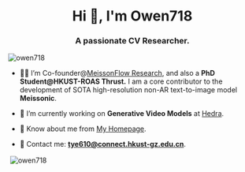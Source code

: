 <h1 align="center">Hi 👋, I'm Owen718</h1>
<h3 align="center">A passionate CV Researcher.</h3>

<p align="left"> <img src="https://komarev.com/ghpvc/?username=owen718&label=Profile%20views&color=0e75b6&style=flat" alt="owen718" /> </p>

- 🧑‍🎓 I’m Co-founder@[MeissonFlow Research](https://huggingface.co/MeissonFlow), and also a **PhD Student@HKUST-ROAS Thrust.**  I am a core contributor to the development of SOTA high-resolution non-AR text-to-image model **Meissonic**.

- 🔭 I’m currently working on **Generative Video Models** at [Hedra](https://www.hedra.com/).

- 📄 Know about me from  [My Homepage](https://owen718.github.io).

- 📧 Contact me: **tye610@connect.hkust-gz.edu.cn**. 

<p align="left">
</p>

<p>&nbsp;<img align="center" src="https://github-readme-stats.vercel.app/api?username=owen718&show_icons=true&locale=en" alt="owen718" /></p>
